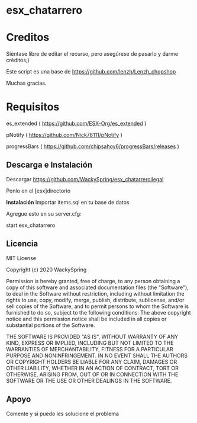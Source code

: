 # esx_chatarrero

# Creditos
 Siéntase libre de editar el recurso, pero asegúrese de pasarlo y darme créditos;)
 
Este script es una base de https://github.com/lenzh/Lenzh_chopshop

Muchas gracias.

# Requisitos

es_extended ( https://github.com/ESX-Org/es_extended )

pNotify ( https://github.com/Nick78111/pNotify )

progressBars ( https://github.com/chipsahoy6/progressBars/releases )

## Descarga e Instalación

Descargar https://github.com/WackySpring/esx_chatarreroilegal

Ponlo en el [esx]directorio

**Instalación**
Importar items.sql en tu base de datos

Agregue esto en su server.cfg:

start esx_chatarrero

## Licencia


MIT License

Copyright (c) 2020 WackySpring

Permission is hereby granted, free of charge, to any person obtaining a copy
of this software and associated documentation files (the "Software"), to deal
in the Software without restriction, including without limitation the rights
to use, copy, modify, merge, publish, distribute, sublicense, and/or sell
copies of the Software, and to permit persons to whom the Software is
furnished to do so, subject to the following conditions:
The above copyright notice and this permission notice shall be included in all
copies or substantial portions of the Software.

THE SOFTWARE IS PROVIDED "AS IS", WITHOUT WARRANTY OF ANY KIND, EXPRESS OR
IMPLIED, INCLUDING BUT NOT LIMITED TO THE WARRANTIES OF MERCHANTABILITY,
FITNESS FOR A PARTICULAR PURPOSE AND NONINFRINGEMENT. IN NO EVENT SHALL THE
AUTHORS OR COPYRIGHT HOLDERS BE LIABLE FOR ANY CLAIM, DAMAGES OR OTHER
LIABILITY, WHETHER IN AN ACTION OF CONTRACT, TORT OR OTHERWISE, ARISING FROM,
OUT OF OR IN CONNECTION WITH THE SOFTWARE OR THE USE OR OTHER DEALINGS IN THE
SOFTWARE.


## Apoyo

Comente y si puedo les solucione el problema

